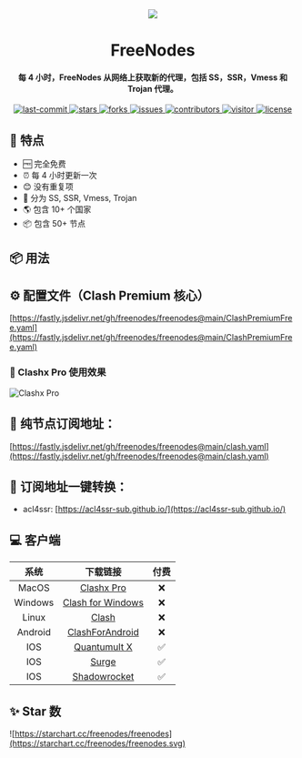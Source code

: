 <div align="center">

<img src="https://avatars.githubusercontent.com/u/139326923?v=4">

<h1>FreeNodes</h1>

<h4>每 4 小时，FreeNodes 从网络上获取新的代理，包括 SS，SSR，Vmess 和 Trojan 代理。
</h4>

<p align="center">

<a href="https://github.com/freenodes/freenodes">
    <img src="https://img.shields.io/github/last-commit/freenodes/freenodes?labelColor=black&style=flat-square" alt="last-commit">
  </a>
<a href="https://github.com/freenodes/freenodes/stargazers">
    <img src="https://img.shields.io/github/stars/freenodes/freenodes?color=ffcb47&labelColor=black&style=flat-square" alt="stars">
  </a>
<a href="https://github.com/freenodes/freenodes/network/members">
    <img src="https://img.shields.io/github/forks/freenodes/freenodes?color=8ae8ff&labelColor=black&style=flat-square" alt="forks">
  </a>
<a href="https://github.com/freenodes/freenodes/issues">
    <img src="https://img.shields.io/github/issues/freenodes/freenodes?color=ff80eb&labelColor=black&style=flat-square" alt="issues">
  </a>
<a href="https://github.com/freenodes/freenodes/graphs/contributors">
    <img src="https://img.shields.io/github/contributors/freenodes/freenodes?color=c4f042&labelColor=black&style=flat-square" alt="contributors">
  </a>
<a href="https://visitor-badge.laobi.icu/badge?page_id=freenodes.freenodes">
    <img src="https://visitor-badge.laobi.icu/badge?page_id=freenodes.freenodes" alt="visitor">
  </a>
<a href="https://github.com/freenodes/freenodes">
    <img src="https://img.shields.io/badge/license-MIT-green.svg?labelColor=black&style=flat-square" alt="license">
  </a>
</p>

</div>

## 🦄 特点

- 🆓 完全免费
- ⏰ 每 4 小时更新一次
- 😊 没有重复项
- 📓 分为 SS, SSR, Vmess, Trojan
- 🌎 包含 10+ 个国家
- 📦 包含 50+ 节点

## 📦 用法

## ⚙️ 配置文件（Clash Premium 核心）

[https://fastly.jsdelivr.net/gh/freenodes/freenodes@main/ClashPremiumFree.yaml](https://fastly.jsdelivr.net/gh/freenodes/freenodes@main/ClashPremiumFree.yaml)

### 👀 Clashx Pro 使用效果

![Clashx Pro](https://freenodes.github.io/freenodes/clash.jpg)

## 🔗 纯节点订阅地址：

[https://fastly.jsdelivr.net/gh/freenodes/freenodes@main/clash.yaml](https://fastly.jsdelivr.net/gh/freenodes/freenodes@main/clash.yaml)

## 📮 订阅地址一键转换：

- acl4ssr: [https://acl4ssr-sub.github.io/](https://acl4ssr-sub.github.io/)

## 💻 客户端

|  系统   |                                              下载链接                                              | 付费 |
| :-----: | :------------------------------------------------------------------------------------------------: | :--: |
|  MacOS  | [Clashx Pro](https://install.appcenter.ms/users/clashx/apps/clashx-pro/distribution_groups/public) |  ❌  |
| Windows |           [Clash for Windows](https://github.com/Fndroid/clash_for_windows_pkg/releases)           |  ❌  |
|  Linux  |                  [Clash](https://github.com/Dreamacro/clash/releases/tag/premium)                  |  ❌  |
| Android |               [ClashForAndroid](https://github.com/Kr328/ClashForAndroid/releases/)                |  ❌  |
|   IOS   |              [Quantumult X](https://apps.apple.com/us/app/quantumult-x/id1443988620)               |  ✅  |
|   IOS   |                                   [Surge](https://nssurge.com/)                                    |  ✅  |
|   IOS   |               [Shadowrocket](https://apps.apple.com/us/app/shadowrocket/id932747118)               |  ✅  |

## ✨ Star 数

![https://starchart.cc/freenodes/freenodes](https://starchart.cc/freenodes/freenodes.svg)
